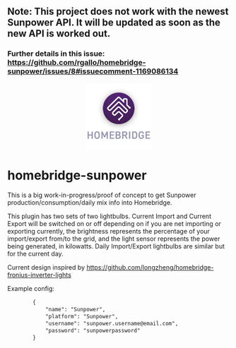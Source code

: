 ## Note: This project does not work with the newest Sunpower API.  It will be updated as soon as the new API is worked out.
### Further details in this issue: https://github.com/rgallo/homebridge-sunpower/issues/8#issuecomment-1169086134


<p align="center">

<img src="https://github.com/homebridge/branding/raw/master/logos/homebridge-wordmark-logo-vertical.png" width="150">

</p>


# homebridge-sunpower

This is a big work-in-progress/proof of concept to get Sunpower production/consumption/daily mix info into Homebridge.  

This plugin has two sets of two lightbulbs. Current Import and Current Export will be switched on or off depending on if you are 
net importing or exporting currently, the brightness represents the percentage of your import/export from/to the grid, 
and the light sensor represents the power being generated, in kilowatts.  Daily Import/Export lightbulbs are similar but for the current day.

Current design inspired by https://github.com/longzheng/homebridge-fronius-inverter-lights


Example config:
```
        {
            "name": "Sunpower",
            "platform": "Sunpower",
            "username": "sunpower.username@email.com",
            "password": "sunpowerpassword"
        }
```
